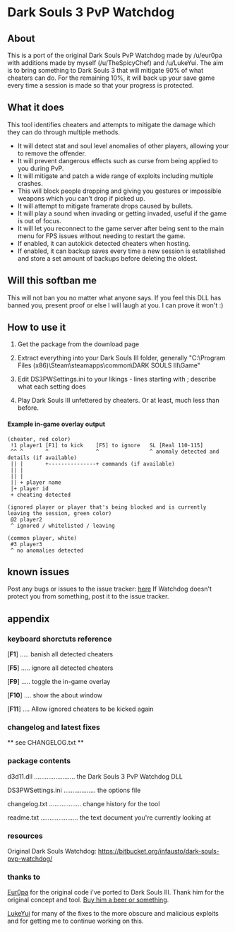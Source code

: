 Dark Souls 3 PvP Watchdog
=======================

## About

This is a port of the original Dark Souls PvP Watchdog made by /u/eur0pa with additions made by myself (/u/TheSpicyChef) and /u/LukeYui. The aim is to bring something to Dark Souls 3 that will mitigate 90% of what cheaters can do. For the remaining 10%, it will back up your save game every time a session is made so that your progress is protected.

## What it does

This tool identifies cheaters and attempts to mitigate the damage which they can do through multiple methods.

 * It will detect stat and soul level anomalies of other players, allowing your to remove the offender.
 * It will prevent dangerous effects such as curse from being applied to you during PvP.
 * It will mitigate and patch a wide range of exploits including multiple crashes.
 * This will block people dropping and giving you gestures or impossible weapons which you can't drop if picked up.
 * It will attempt to mitigate framerate drops caused by bullets.
 * It will play a sound when invading or getting invaded, useful if the game is out of focus.
 * It will let you reconnect to the game server after being sent to the main menu for FPS issues without needing to restart the game.
 * If enabled, it can autokick detected cheaters when hosting.
 * If enabled, it can backup saves every time a new session is established and store a set amount of backups before deleting the oldest.

## Will this softban me

This will not ban you no matter what anyone says. If you feel this DLL has banned you, present proof or else I will laugh at you. I can prove it won't :)

## How to use it

 1. Get the package from the download page
 
 2. Extract everything into your Dark Souls III folder, generally "C:\Program Files (x86)\Steam\steamapps\common\DARK SOULS III\Game"
 
 3. Edit DS3PWSettings.ini to your likings - lines starting with ; describe what each setting does
 
 4. Play Dark Souls III unfettered by cheaters. Or at least, much less than before.


#### Example in-game overlay output

    (cheater, red color)
     !1 player1 [F1] to kick    [F5] to ignore   SL [Real 110-115]
     ^^ ^       ^               ^                ^ anomaly detected and details (if available)
     || |       +---------------+ commands (if available)
     || |         
     || | 
     || + player name
     |+ player id
     + cheating detected

    (ignored player or player that's being blocked and is currently leaving the session, green color)
     @2 player2 
     ^ ignored / whitelisted / leaving

    (common player, white)
     #3 player3 
     ^ no anomalies detected

## known issues

Post any bugs or issues to the issue tracker: [here](https://github.com/Jellybaby34/Dark-Souls-3-PvP-Watchdog/issues)
If Watchdog doesn't protect you from something, post it to the issue tracker.

## appendix

### keyboard shorctuts reference

[**F1**] ..... banish all detected cheaters

[**F5**] ..... ignore all detected cheaters

[**F9**] ..... toggle the in-game overlay

[**F10**] .... show the about window

[**F11**] .... Allow ignored cheaters to be kicked again

### changelog and latest fixes

** see CHANGELOG.txt **

### package contents

d3d11.dll ....................... the Dark Souls 3 PvP Watchdog DLL

DS3PWSettings.ini .................. the options file

changelog.txt .................. change history for the tool

readme.txt ..................... the text document you're currently looking at

### resources

Original Dark Souls Watchdog: https://bitbucket.org/infausto/dark-souls-pvp-watchdog/

### thanks to

[Eur0pa](http://reddit.com/u/eur0pa) for the original code i've ported to Dark Souls III. Thank him for the original concept and tool. [Buy him a beer or something](https://paypal.me/eur0pa).

[LukeYui](http://reddit.com/u/LukeYui) for many of the fixes to the more obscure and malicious exploits and for getting me to continue working on this.
